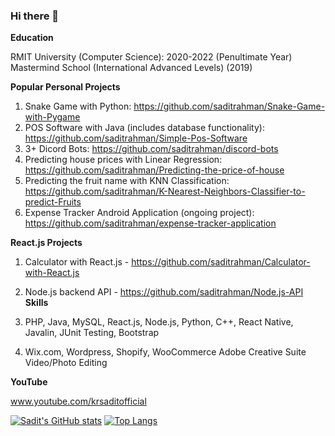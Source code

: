 ### Hi there 👋

<!--
**saditrahman/saditrahman** is a ✨ _special_ ✨ repository because its `README.md` (this file) appears on your GitHub profile.

Here are some ideas to get you started:

- 🔭 I’m currently working on ...Studying :)
- 🌱 I’m currently learning ... Cyber Security, Data Science, App Development
- 💬 Ask me about ... Anything
- 📫 How to reach me: ...Email me and I will respond
- 😄 Pronouns: ...he/him
- ⚡ Fun fact: ...I hate coding :)

{{ LANGUAGE_PERCENT }}
{{ REPOSITORIES }}
{{ REPOSITORIES_CONTRIBUTED_TO }}

![Sadit's github stats](https://github-readme-stats.vercel.app/api?username=saditrahman)
-->
**Education**

RMIT University (Computer Science): 2020-2022 (Penultimate Year)
Mastermind School (International Advanced Levels) (2019)

**Popular Personal Projects**

1. Snake Game with Python: https://github.com/saditrahman/Snake-Game-with-Pygame
2. POS Software with Java (includes database functionality): https://github.com/saditrahman/Simple-Pos-Software
3. 3+ Dicord Bots: https://github.com/saditrahman/discord-bots
4. Predicting house prices with Linear Regression: https://github.com/saditrahman/Predicting-the-price-of-house
5. Predicting the fruit name with KNN Classification: https://github.com/saditrahman/K-Nearest-Neighbors-Classifier-to-predict-Fruits
6. Expense Tracker Android Application (ongoing project): https://github.com/saditrahman/expense-tracker-application

**React.js Projects**
1. Calculator with React.js - https://github.com/saditrahman/Calculator-with-React.js
2. Node.js backend API - https://github.com/saditrahman/Node.js-API
**Skills**

1. PHP, Java, MySQL, React.js, Node.js, Python, C++, React Native, Javalin, JUnit Testing, Bootstrap
2. Wix.com, Wordpress, Shopify, WooCommerce
Adobe Creative Suite
Video/Photo Editing

**YouTube**

www.youtube.com/krsaditofficial


[![Sadit's GitHub stats](https://github-readme-stats.vercel.app/api?username=saditrahman)](https://github.com/anuraghazra/github-readme-stats)
[![Top Langs](https://github-readme-stats.vercel.app/api/top-langs/?username=saditrahman)](https://github.com/anuraghazra/github-readme-stats)


